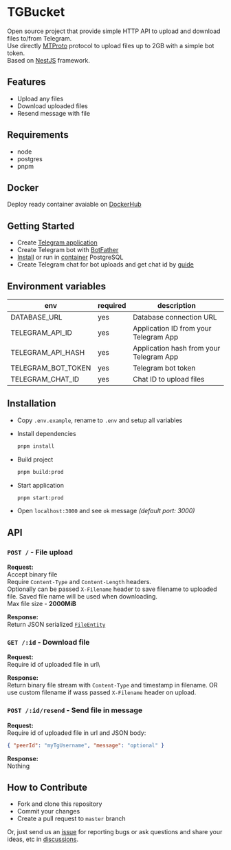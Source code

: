 # TGBucket
Open source project that provide simple HTTP API to upload and download files to/from Telegram.\
Use directly [MTProto](https://core.telegram.org/mtproto) protocol to upload files up to 2GB with a simple bot token.\
Based on [NestJS](https://github.com/nestjs/nest) framework.

## Features
- Upload any files
- Download uploaded files
- Resend message with file

## Requirements
- node
- postgres
- pnpm

## Docker
Deploy ready container avaiable on [DockerHub](https://hub.docker.com/r/morb0/tgbucket)

## Getting Started
- Create [Telegram application](https://core.telegram.org/api/obtaining_api_id)
- Create Telegram bot with [BotFather](https://t.me/botfather)
- [Install](https://www.postgresql.org/) or run in [container](https://hub.docker.com/_/postgres) PostgreSQL
- Create Telegram chat for bot uploads and get chat id by [guide](https://gist.github.com/mraaroncruz/e76d19f7d61d59419002db54030ebe35)

## Environment variables
  | env                    | required | description                                           |
  | ---------------------- | -------- | -------------------------------------------           |
  | DATABASE_URL           | yes      | Database connection URL                               |
  | TELEGRAM_API_ID        | yes      | Application ID from your Telegram App                 |
  | TELEGRAM_API_HASH      | yes      | Application hash from your Telegram App               |
  | TELEGRAM_BOT_TOKEN     | yes      | Telegram bot token                                    |
  | TELEGRAM_CHAT_ID       | yes      | Chat ID to upload files                               |

## Installation
- Copy `.env.example`, rename to `.env` and setup all variables
- Install dependencies

  ```bash
  pnpm install
  ```
- Build project

  ```bash
  pnpm build:prod
  ```
- Start application

  ```bash
  pnpm start:prod
  ```
- Open `localhost:3000` and see `ok` message *(default port: 3000)*

## API
### `POST /` - File upload
**Request:**\
Accept binary file\
Require `Content-Type` and `Content-Length` headers.\
Optionally can be passed `X-Filename` header to save filename to uploaded file. Saved file name will be used when downloading.\
Max file size - **2000MiB**

**Response:**\
Return JSON serialized [`FileEntity`](https://github.com/Morb0/tgbucket/blob/master/src/files/file.entity.ts)

### `GET /:id` - Download file
**Request:**\
Require id of uploaded file in url\

**Response:**\
Return binary file stream with `Content-Type` and timestamp in filename.
OR use custom filename if wass passed `X-Filename` header on upload.

### `POST /:id/resend` - Send file in message
**Request:**\
Require id of uploaded file in url and JSON body:
```json
{ "peerId": "myTgUsername", "message": "optional" }
```

**Response:**\
Nothing

## How to Contribute

- Fork and clone this repository
- Commit your changes
- Create a pull request to `master` branch

Or, just send us an [issue](https://github.com/Morb0/tgbucket/issues) for reporting bugs or ask questions and share your ideas, etc in [discussions](https://github.com/Morb0/tgbucket/discussions).
